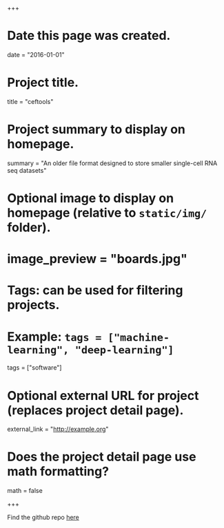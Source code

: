 +++
# Date this page was created.
date = "2016-01-01"

# Project title.
title = "ceftools"

# Project summary to display on homepage.
summary = "An older file format designed to store smaller single-cell RNA seq datasets"

# Optional image to display on homepage (relative to `static/img/` folder).
# image_preview = "boards.jpg"

# Tags: can be used for filtering projects.
# Example: `tags = ["machine-learning", "deep-learning"]`
tags = ["software"]

# Optional external URL for project (replaces project detail page).
external_link = "http://example.org"

# Does the project detail page use math formatting?
math = false

+++

Find the github repo [here](https://github.com/linnarsson-lab/ceftools)